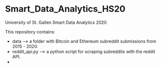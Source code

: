 # Smart_Data_Analytics_HS20
University of  St. Gallen
Smart Data Analytics 2020

This repository contains:
- data --> a folder with Bitcoin and Ethereum subreddit submissions from 2015 - 2020.
- reddit_api.py --> a python script for scraping subreddits with the reddit API.
- 

